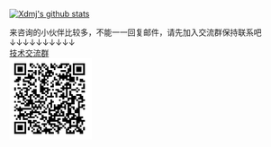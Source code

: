 
[![Xdmj's github stats](https://github-readme-stats.vercel.app/api?username=xuedingmiaojun&theme=cobalt)](https://github.com/anuraghazra/github-readme-stats)

来咨询的小伙伴比较多，不能一一回复邮件，请先加入交流群保持联系吧  
↓↓↓↓↓↓↓↓↓↓  
[技术交流群](http://xuedingmiao.com:3333/)  
<img src="qun.png" alt="技术交流群" height="145" />

<!--
**xuedingmiaojun/xuedingmiaojun** is a ✨ _special_ ✨ repository because its `README.md` (this file) appears on your GitHub profile.

Here are some ideas to get you started:

- 🔭 I’m currently working on ...
- 🌱 I’m currently learning ...
- 👯 I’m looking to collaborate on ...
- 🤔 I’m looking for help with ...
- 💬 Ask me about ...
- 📫 How to reach me: ...
- 😄 Pronouns: ...
- ⚡ Fun fact: ...
-->
